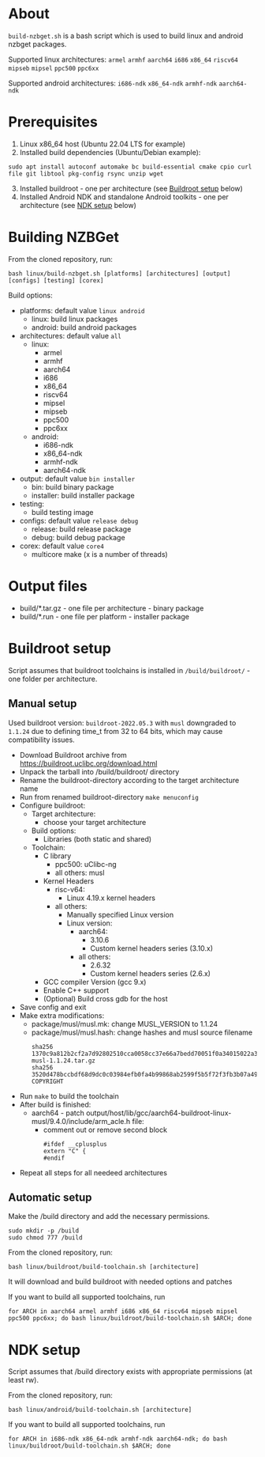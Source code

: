 # About

`build-nzbget.sh` is a bash script which is used to build linux and android nzbget packages.

Supported linux architectures: `armel` `armhf` `aarch64` `i686` `x86_64` `riscv64` `mipseb` `mipsel` `ppc500` `ppc6xx`

Supported android architectures: `i686-ndk` `x86_64-ndk` `armhf-ndk` `aarch64-ndk`

# Prerequisites

1. Linux x86_64 host (Ubuntu 22.04 LTS for example)
2. Installed build dependencies (Ubuntu/Debian example):
```
sudo apt install autoconf automake bc build-essential cmake cpio curl file git libtool pkg-config rsync unzip wget
```
3. Installed buildroot - one per architecture (see [Buildroot setup](#buildroot-setup) below)
4. Installed Android NDK and standalone Android toolkits - one per architecture (see [NDK setup](#ndk-setup) below)

# Building NZBGet

From the cloned repository, run:
```
bash linux/build-nzbget.sh [platforms] [architectures] [output] [configs] [testing] [corex]
```

Build options:
- platforms: default value `linux android`
    - linux: build linux packages
    - android: build android packages
- architectures: default value `all`
    - linux:
        - armel
        - armhf
        - aarch64
        - i686
        - x86_64
        - riscv64
        - mipsel
        - mipseb
        - ppc500
        - ppc6xx
    - android:
        - i686-ndk
        - x86_64-ndk
        - armhf-ndk
        - aarch64-ndk
- output: default value `bin installer`
    - bin: build binary package
    - installer: build installer package
- testing:
    - build testing image
- configs: default value `release debug`
    - release: build release package
    - debug: build debug package
- corex: default value `core4`
    - multicore make (x is a number of threads)

# Output files

- build/*.tar.gz - one file per architecture - binary package
- build/*.run - one file per platform - installer package

# Buildroot setup

Script assumes that buildroot toolchains is installed in `/build/buildroot/` - one folder per architecture.

## Manual setup

Used buildroot version: `buildroot-2022.05.3` with `musl` downgraded to `1.1.24` due to defining time_t from 32 to 64 bits, which may cause compatibility issues.

- Download Buildroot archive from https://buildroot.uclibc.org/download.html
- Unpack the tarball into /build/buildroot/ directory
- Rename the buildroot-directory according to the target architecture name
- Run from renamed buildroot-directory `make menuconfig`
- Configure buildroot:
    - Target architecture:
        - choose your target architecture
    - Build options:
        - Libraries (both static and shared)
    - Toolchain:
        - C library
            - ppc500: uClibc-ng
            - all others: musl
        - Kernel Headers
            - risc-v64:
                - Linux 4.19.x kernel headers
            - all others:
                - Manually specified Linux version
                - Linux version:
                    - aarch64:
                        - 3.10.6
                        - Custom kernel headers series (3.10.x)
                    - all others:
                        - 2.6.32
                        - Custom kernel headers series (2.6.x)
        - GCC compiler Version (gcc 9.x)
        - Enable C++ support
        - (Optional) Build cross gdb for the host
- Save config and exit
- Make extra modifications:
    - package/musl/musl.mk: change MUSL_VERSION to 1.1.24
    - package/musl/musl.hash: change hashes and musl source filename
        ```
        sha256  1370c9a812b2cf2a7d92802510cca0058cc37e66a7bedd70051f0a34015022a3  musl-1.1.24.tar.gz
        sha256  3520d478bccbdf68d9dc0c03984efb0fa4b99868ab2599f5b5f72f3fb3b07a49  COPYRIGHT
        ```
- Run `make` to build the toolchain
- After build is finished:
    - aarch64 - patch output/host/lib/gcc/aarch64-buildroot-linux-musl/9.4.0/include/arm_acle.h file:
        - comment out or remove second block
            ```
            #ifdef __cplusplus
            extern "C" {
            #endif
            ```
- Repeat all steps for all needeed architectures

## Automatic setup

Make the /build directory and add the necessary permissions.
```
sudo mkdir -p /build
sudo chmod 777 /build
```
From the cloned repository, run:
```
bash linux/buildroot/build-toolchain.sh [architecture]
```
It will download and build buildroot with needed options and patches

If you want to build all supported toolchains, run
```
for ARCH in aarch64 armel armhf i686 x86_64 riscv64 mipseb mipsel ppc500 ppc6xx; do bash linux/buildroot/build-toolchain.sh $ARCH; done
```

# NDK setup

Script assumes that /build directory exists with appropriate permissions (at least rw).

From the cloned repository, run:
```
bash linux/android/build-toolchain.sh [architecture]
```

If you want to build all supported toolchains, run
```
for ARCH in i686-ndk x86_64-ndk armhf-ndk aarch64-ndk; do bash linux/buildroot/build-toolchain.sh $ARCH; done
```
